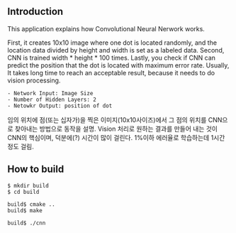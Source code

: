 ## Introduction  

This application explains how Convolutional Neural Nerwork works.  

First, it creates 10x10 image where one dot is located randomly, and the location data divided by height and width is set as a labeled data. Second, CNN is trained width * height * 100 times. Lastly, you check if CNN can predict the position that the dot is located with maximum error rate. Usually, It takes long time to reach an acceptable result, because it needs to do vision processing.     
  
	- Network Input: Image Size 
	- Number of Hidden Layers: 2
	- Netowkr Output: position of dot

임의 위치에 점(또는 십자가)을 찍은 이미지(10x10사이즈)에서 그 점의 위치를 CNN으로 찾아내는 방법으로 동작을 설명. Vision 처리로 원하는 결과를 만들어 내는 것이 CNN의 핵심이며, 덕분에(?) 시간이 많이 걸린다. 1%이하 에러율로 학습하는데 1시간 정도 걸림.     
  
## How to build  
  
	$ mkdir build   
	$ cd build  
  
	build$ cmake ..  
	build$ make  

	build$ ./cnn  
